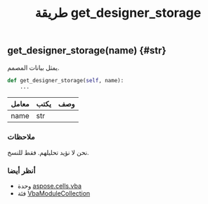 ﻿---
title: طريقة get_designer_storage
second_title: Aspose.Cells for Python via .NET API المراجع
description:
type: docs
weight: 60
url: /ar/python-net/aspose.cells.vba/vbamodulecollection/get_designer_storage/
is_root: false
---
##  get_designer_storage(name) {#str}
يمثل بيانات المصمم.



```python
def get_designer_storage(self, name):
    ...
```


| معامل| يكتب| وصف|
| :- | :- | :- |
| name | str |  |
###  ملاحظات

نحن لا نؤيد تحليلهم. فقط للنسخ.


###  أنظر أيضا

* وحدة [aspose.cells.vba](../../)
* فئة [VbaModuleCollection](/cells/ar/python-net/aspose.cells.vba/vbamodulecollection)
